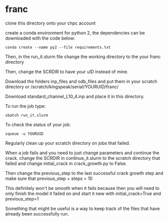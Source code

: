 # franc

clone this directory onto your chpc account

create a conda environment for python 2, the dependencies can be downloaded with the code below:

```shell
conda create --name py2 --file requirements.txt
```

Then, in the run_it.slurm file change the working directory to the your franc directory

Then, change the SCRDIR to have your uID instead of mine.

Download the folders inp_files and odb_files and put them in your scratch directory or /scratch/kingspeak/serial/YOURUID/franc/

Download standard_channel_L10_4.inp and place it in this directory.

To run the job type:
```shell
sbatch run_it.slurm
```

To check the status of your job:
```shell
squeue -u YOURUID
```

Regularly clean up your scratch directory on jobs that failed.

When a job fails and you need to just change parameters and continue the crack. change the SCRDIR in continue_it.slurm to the scratch directory that failed and change initial_crack in crack_growth.py to False.

Then change the previous_step to the last successful crack growth step and make sure that previous_step + steps = 10

This definitely won't be smooth when it fails because then you will need to only finish the model it failed on and start it new with initial_crack=True and previous_step=1

Something that might be useful is a way to keep track of the files that have already been successfully run.
